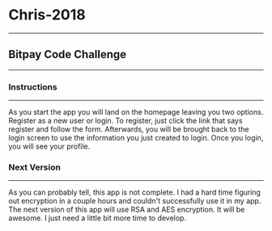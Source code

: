 # Chris-2018
----
## Bitpay Code Challenge
----


### Instructions
----
As you start the app you will land on the homepage leaving you two options. Register as a new user or login. To register, just click the link that says register and follow the form. Afterwards, you will be brought back to the login screen to use the information you just created to login. Once you login, you will see your profile.

### Next Version 
----
As you can probably tell, this app is not complete. I had a hard time figuring out encryption in a couple hours and couldn't successfully use it in my app. The next version of this app will use RSA and AES encryption. It will be awesome. I just need a little bit more time to develop. 

